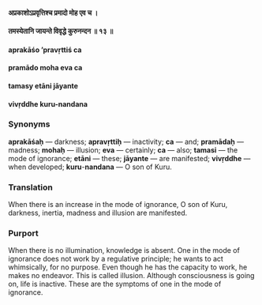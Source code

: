 #### अप्रकाशोऽप्रवृत्तिश्च प्रमादो मोह एव च ।
#### तमस्येतानि जायन्ते विवृद्धे कुरुनन्दन ॥ १३ ॥

#### aprakāśo ’pravṛttiś ca
#### pramādo moha eva ca
#### tamasy etāni jāyante
#### vivṛddhe kuru-nandana

### Synonyms

**aprakāśaḥ** — darkness; **apravṛttiḥ** — inactivity; **ca** — and; **pramādaḥ** — madness; **mohaḥ** — illusion; **eva** — certainly; **ca** — also; **tamasi** — the mode of ignorance; **etāni** — these; **jāyante** — are manifested; **vivṛddhe** — when developed; **kuru**-**nandana** — O son of Kuru.

### Translation

When there is an increase in the mode of ignorance, O son of Kuru, darkness, inertia, madness and illusion are manifested.

### Purport

When there is no illumination, knowledge is absent. One in the mode of ignorance does not work by a regulative principle; he wants to act whimsically, for no purpose. Even though he has the capacity to work, he makes no endeavor. This is called illusion. Although consciousness is going on, life is inactive. These are the symptoms of one in the mode of ignorance.